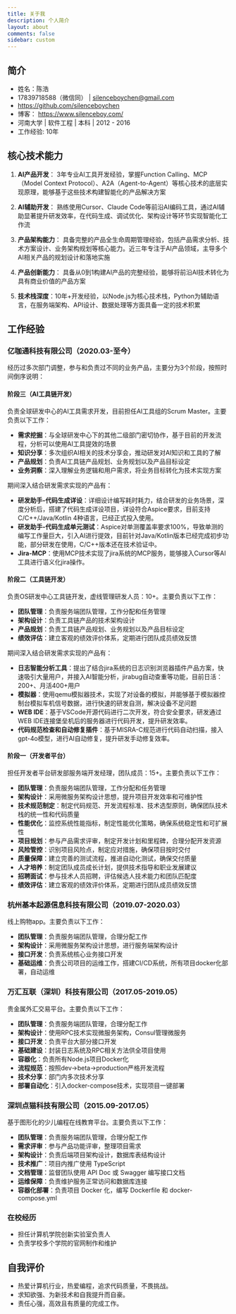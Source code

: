 ```yaml
---
title: 关于我
description: 个人简介
layout: about
comments: false
sidebar: custom
---
```


## 简介
* 姓名：陈浩
* 17839718588（微信同） | silenceboychen@gmail.com
* https://github.com/silenceboychen
* 博客： https://www.silenceboy.com/
* 河南大学 | 软件工程 | 本科 | 2012 - 2016
* 工作经验: 10年

## 核心技术能力

1. **AI产品开发**： 3年专业AI工具开发经验，掌握Function Calling、MCP（Model Context Protocol）、A2A（Agent-to-Agent）等核心技术的底层实现原理，能够基于这些技术构建智能化的产品解决方案

2. **AI辅助开发**： 熟练使用Cursor、Claude Code等前沿AI编码工具，通过AI辅助显著提升研发效率，在代码生成、调试优化、架构设计等环节实现智能化工作流

3. **产品架构能力**： 具备完整的产品全生命周期管理经验，包括产品需求分析、技术方案设计、业务架构规划等核心能力。近三年专注于AI产品领域，主导多个AI相关产品的规划设计和落地实施

4. **产品创新能力**： 具备从0到1构建AI产品的完整经验，能够将前沿AI技术转化为具有商业价值的产品方案

4. **技术栈深度**：10年+开发经验，以Node.js为核心技术栈，Python为辅助语言，在服务端架构、API设计、数据处理等方面具备一定的技术积累


## 工作经验

### 亿咖通科技有限公司（2020.03-至今）

经历过多次部门调整，参与和负责过不同的业务产品，主要分为3个阶段，按照时间倒序说明：

#### 阶段三（AI工具链开发）

负责全球研发中心的AI工具需求开发，目前担任AI工具组的Scrum Master。主要负责以下工作：

  - **需求挖掘**：与全球研发中心下的其他二级部门密切协作，基于目前的开发流程，分析可以使用AI工具提效的场景
  - **知识分享**：多次组织AI相关的技术分享会，推动研发对AI知识和工具的了解
  - **产品规划**：负责AI工具链产品规划、业务规划以及产品目标设定
  - **业务洞察**：深入理解业务逻辑和用户需求，将业务目标转化为技术实现方案

期间深入结合研发需求实现的产品有：

  - **研发助手-代码生成详设**：详细设计编写耗时耗力，结合研发的业务场景，深度分析后，搭建了代码生成详设项目，详设符合Aspice要求，目前支持C/C++/Java/Kotlin 4种语言，已经正式投入使用。
  - **研发助手-代码生成单元测试**：Aspice对单测覆盖率要求100%，导致单测的编写工作量巨大，引入AI进行提效，目前针对Java/Kotlin版本已经完成初步功能，部分研发在使用，C/C++版本还在技术验证中。
  - **Jira-MCP**：使用MCP技术实现了jira系统的MCP服务，能够接入Cursor等AI工具进行语义化jira操作。

#### 阶段二（工具链开发）

负责OS研发中心工具链开发，虚线管理研发人员：10+。主要负责以下工作：

  - **团队管理**：负责服务端团队管理，工作分配和任务管理
  - **架构设计**：负责工具链产品的技术架构设计
  - **产品规划**：负责工具链产品规划、业务规划以及产品目标设定
  - **绩效评估**：建立客观的绩效评价体系，定期进行团队成员绩效反馈

期间深入结合研发需求实现的产品有：

  - **日志智能分析工具**：提出了结合jira系统的日志识别浏览器插件产品方案，快速吸引大量用户，并接入AI智能分析，jirabug自动查重等功能，目前日活：200+、月活400+用户
  - **模拟器**：使用qemu模拟器技术，实现了对设备的模拟，并能够基于模拟器控制台模拟车机信号数据，进行快速的研发自测，解决设备不足问题
  - **WEB IDE**：基于VSCode开源代码进行二次开发，符合安全要求，研发通过WEB IDE连接堡垒机后的服务器进行代码开发，提升研发效率。
  - **代码规范检查和自动修复插件**：基于MISRA-C规范进行代码自动扫描，接入gpt-4o模型，进行AI自动修复，提升研发手动修复效率。

#### 阶段一（开发者平台）

担任开发者平台研发部服务端开发经理，团队成员：15+。主要负责以下工作：

  - **团队管理**：负责服务端团队管理，工作分配和任务管理
  - **架构设计**：采用微服务架构设计思想，提升项目开发效率和可维护性
  - **技术规范制定**：制定代码规范、开发流程标准、技术选型原则，确保团队技术栈的统一性和代码质量
  - **性能优化**：监控系统性能指标，制定性能优化策略，确保系统稳定性和可扩展性
  - **项目规划**：参与产品需求评审，制定开发计划和里程碑，合理分配开发资源
  - **风险管控**：识别项目风险点，制定应对措施，确保项目按时交付
  - **质量保障**：建立完善的测试流程，推进自动化测试，确保交付质量
  - **人才培养**：制定团队成员成长计划，提供技术指导和职业发展建议
  - **招聘面试**：参与技术人员招聘，评估候选人技术能力和团队匹配度
  - **绩效评估**：建立客观的绩效评价体系，定期进行团队成员绩效反馈


### 杭州基本起源信息科技有限公司（2019.07-2020.03）

线上购物app。主要负责以下工作：

  - **团队管理**：负责服务端团队管理，合理分配工作
  - **架构设计**：采用微服务架构设计思想，进行服务端架构设计
  - **接口开发**：负责系统核心业务接口开发
  - **基础运维**：负责公司项目的运维工作，搭建CI/CD系统，所有项目docker化部署，自动运维

### 万汇互联（深圳）科技有限公司（2017.05-2019.05）

贵金属外汇交易平台。主要负责以下工作：

  - **团队管理**：负责服务端团队管理，合理分配工作
  - **架构设计**：使用RPC技术实现微服务架构，Consul管理微服务
  - **接口开发**：负责平台大部分接口开发
  - **基础建设**：封装日志系统及RPC相关方法供全项目使用
  - **容器化**：负责所有Node.js项目Docker化
  - **流程规范**：按照dev→beta→production严格开发流程
  - **技术分享**：部门内多次技术分享
  - **部署自动化**：引入docker-compose技术，实现项目一键部署

### 深圳点猫科技有限公司（2015.09-2017.05）

基于图形化的少儿编程在线教育平台。主要负责以下工作：

  - **团队管理**：负责服务端团队管理，合理分配工作
  - **需求评审**：参与产品功能评审，整理项目需求
  - **架构设计**：负责后端项目架构设计，数据库表结构设计
  - **技术推广**：项目内推广使用 TypeScript
  - **文档管理**：监督团队使用 API Doc 或 Swagger 编写接口文档
  - **运维保障**：负责维护服务正常访问和数据库连接
  - **容器化部署**：负责项目 Docker 化，编写 Dockerfile 和 docker-compose.yml

### 在校经历

  - 担任计算机学院创新实验室负责人
  - 负责学校多个学院的官网制作和维护

## 自我评价

* 热爱计算机行业，热爱编程，追求代码质量，不畏挑战。
* 求知欲强、为新技术和自我提升而自豪。
* 责任心强，高效且有质量的完成工作。





